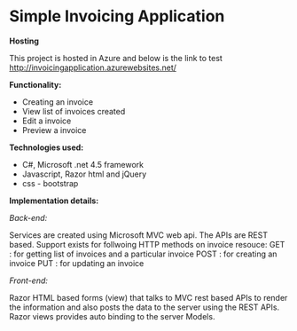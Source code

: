 # Simple Invoicing Application

**Hosting**

This project is hosted in Azure and below is the link to test
http://invoicingapplication.azurewebsites.net/

**Functionality:**

- Creating an invoice
- View list of invoices created
- Edit a invoice
- Preview a invoice

**Technologies used:**

- C#, Microsoft .net 4.5 framework
- Javascript, Razor html and jQuery
- css - bootstrap

**Implementation details:**

*Back-end:*

Services are created using Microsoft MVC web api. The APIs are REST based. 
Support exists for follwoing HTTP methods on invoice resouce:
 GET : for getting list of invoices and a particular invoice
 POST : for creating an invoice
 PUT : for updating an invoice
 
*Front-end:*
 
 Razor HTML based forms (view) that talks to MVC rest based APIs to render the information and also posts the data to the server using the REST APIs. Razor views provides auto binding to the server Models.

